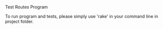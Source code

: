 Test Routes Program

To run program and tests, please simply use 'rake' in your command line in project folder.
